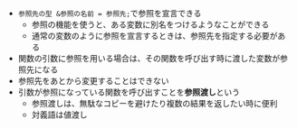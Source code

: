 - `参照先の型 &参照の名前 = 参照先;`で参照を宣言できる
    - 参照の機能を使うと、ある変数に別名をつけるようなことができる
    - 通常の変数のように参照を宣言するときは、参照先を指定する必要がある
- 関数の引数に参照を用いる場合は、その関数を呼び出す時に渡した変数が参照先になる
- 参照先をあとから変更することはできない
- 引数が参照になっている関数を呼び出すことを**参照渡し**という
    - 参照渡しは、無駄なコピーを避けたり複数の結果を返したい時に便利
    - 対義語は値渡し